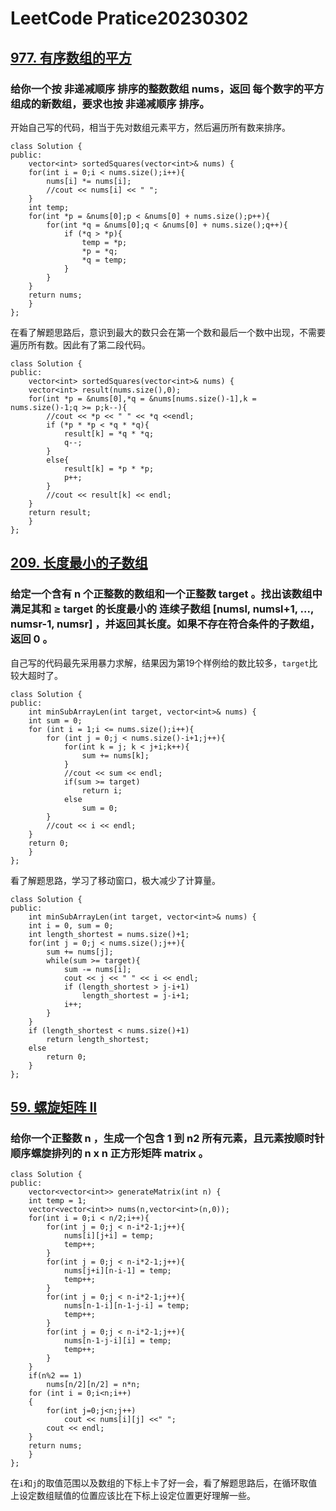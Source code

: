 # LeetCode Pratice20230302
## [977. 有序数组的平方](https://leetcode.cn/problems/squares-of-a-sorted-array/description/)
### 给你一个按 非递减顺序 排序的整数数组 nums，返回 每个数字的平方 组成的新数组，要求也按 非递减顺序 排序。

开始自己写的代码，相当于先对数组元素平方，然后遍历所有数来排序。
```
class Solution {
public:
    vector<int> sortedSquares(vector<int>& nums) {
    for(int i = 0;i < nums.size();i++){
        nums[i] *= nums[i];
        //cout << nums[i] << " ";
    }
    int temp;
    for(int *p = &nums[0];p < &nums[0] + nums.size();p++){
        for(int *q = &nums[0];q < &nums[0] + nums.size();q++){
            if (*q > *p){
                temp = *p;
                *p = *q;
                *q = temp;
            }
        }
    }
    return nums;
    }
};
```

在看了解题思路后，意识到最大的数只会在第一个数和最后一个数中出现，不需要遍历所有数。因此有了第二段代码。

```
class Solution {
public:
    vector<int> sortedSquares(vector<int>& nums) {
    vector<int> result(nums.size(),0);
    for(int *p = &nums[0],*q = &nums[nums.size()-1],k = nums.size()-1;q >= p;k--){
        //cout << *p << " " << *q <<endl;
        if (*p * *p < *q * *q){
            result[k] = *q * *q;
            q--;
        }
        else{
            result[k] = *p * *p;
            p++;
        }
        //cout << result[k] << endl;
    }
    return result;
    }
};
```
## [209. 长度最小的子数组](https://leetcode.cn/problems/minimum-size-subarray-sum/)
### 给定一个含有 n 个正整数的数组和一个正整数 target 。找出该数组中满足其和 ≥ target 的长度最小的 连续子数组 [numsl, numsl+1, ..., numsr-1, numsr] ，并返回其长度。如果不存在符合条件的子数组，返回 0 。
自己写的代码最先采用暴力求解，结果因为第19个样例给的数比较多，`target`比较大超时了。
```
class Solution {
public:
    int minSubArrayLen(int target, vector<int>& nums) {
    int sum = 0;
    for (int i = 1;i <= nums.size();i++){
        for (int j = 0;j < nums.size()-i+1;j++){
            for(int k = j; k < j+i;k++){
                sum += nums[k];
            }
            //cout << sum << endl;
            if(sum >= target)
                return i;
            else
                sum = 0;
        }
        //cout << i << endl;
    }
    return 0;
    }
};
```
看了解题思路，学习了移动窗口，极大减少了计算量。
```
class Solution {
public:
    int minSubArrayLen(int target, vector<int>& nums) {
    int i = 0, sum = 0;
    int length_shortest = nums.size()+1;
    for(int j = 0;j < nums.size();j++){
        sum += nums[j];
        while(sum >= target){
            sum -= nums[i];
            cout << j << " " << i << endl;
            if (length_shortest > j-i+1)
                length_shortest = j-i+1;
            i++;
        }
    }
    if (length_shortest < nums.size()+1)
        return length_shortest;
    else
        return 0;
    }
};
```

## [59. 螺旋矩阵 II](https://leetcode.cn/problems/spiral-matrix-ii/description/)
### 给你一个正整数 n ，生成一个包含 1 到 n2 所有元素，且元素按顺时针顺序螺旋排列的 n x n 正方形矩阵 matrix 。

```
class Solution {
public:
    vector<vector<int>> generateMatrix(int n) {
    int temp = 1;
    vector<vector<int>> nums(n,vector<int>(n,0));
    for(int i = 0;i < n/2;i++){
        for(int j = 0;j < n-i*2-1;j++){
            nums[i][j+i] = temp;
            temp++;
        }
        for(int j = 0;j < n-i*2-1;j++){
            nums[j+i][n-i-1] = temp;
            temp++;
        }
        for(int j = 0;j < n-i*2-1;j++){
            nums[n-1-i][n-1-j-i] = temp;
            temp++;
        }
        for(int j = 0;j < n-i*2-1;j++){
            nums[n-1-j-i][i] = temp;
            temp++;
        }
    }
    if(n%2 == 1)
        nums[n/2][n/2] = n*n;
    for (int i = 0;i<n;i++)
    {
        for(int j=0;j<n;j++)
            cout << nums[i][j] <<" ";
        cout << endl;
    }
    return nums;
    }
};
```
在`i`和`j`的取值范围以及数组的下标上卡了好一会，看了解题思路后，在循环取值上设定数组赋值的位置应该比在下标上设定位置更好理解一些。